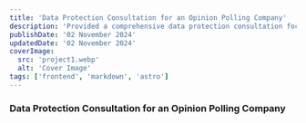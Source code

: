 ```yaml
---
title: 'Data Protection Consultation for an Opinion Polling Company'
description: 'Provided a comprehensive data protection consultation focusing on GDPR compliance for an opinion polling company.'
publishDate: '02 November 2024'
updatedDate: '02 November 2024'
coverImage:
  src: 'project1.webp'
  alt: 'Cover Image'
tags: ['frontend', 'markdown', 'astro']
---
```


### Data Protection Consultation for an Opinion Polling Company
